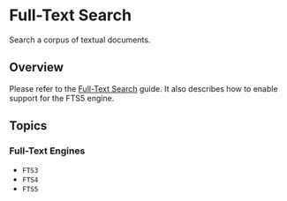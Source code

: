 # Full-Text Search

Search a corpus of textual documents.

## Overview

Please refer to the [Full-Text Search](https://github.com/groue/GRDB.swift/blob/master/Documentation/FullTextSearch.md) guide. It also describes how to enable support for the FTS5 engine.

## Topics

### Full-Text Engines

- ``FTS3``
- ``FTS4``
- ``FTS5``
